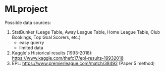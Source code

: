 # MLproject

Possible data sources:
1. StatBunker (Leage Table, Away League Table, Home League Table, Club Bookings, Top Goal Scorers, etc.)
    - easy querry
    - limited data
2. Kaggle's Historical results (1993-2018): https://www.kaggle.com/thefc17/epl-results-19932018
3. EPL: https://www.premierleague.com/match/38492 (Paper 5 method)
